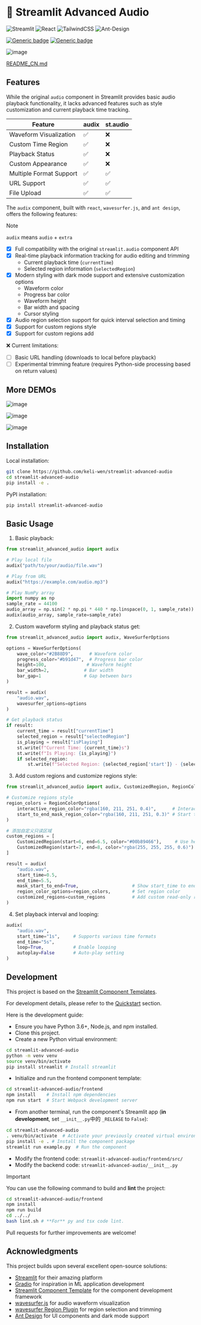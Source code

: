 # 🎵 Streamlit Advanced Audio

![Streamlit](https://img.shields.io/badge/Streamlit-%23FE4B4B.svg?style=for-the-badge&logo=streamlit&logoColor=white)
![React](https://img.shields.io/badge/react-%2320232a.svg?style=for-the-badge&logo=react&logoColor=%2361DAFB)
![TailwindCSS](https://img.shields.io/badge/tailwindcss-%2338B2AC.svg?style=for-the-badge&logo=tailwind-css&logoColor=white)
![Ant-Design](https://img.shields.io/badge/-AntDesign-%230170FE?style=for-the-badge&logo=ant-design&logoColor=white)

[![Generic badge](https://img.shields.io/badge/PyPI-pip_install_streamlit--advanced--audio-blue?style=for-the-badge&logo=python)](https://pypi.org/project/streamlit-advanced-audio/)
[![Generic badge](https://img.shields.io/badge/Package-v0.1.0-black?style=for-the-badge)](https://pypi.org/project/streamlit-advanced-audio/)

![image](./assets/demo.gif)

[README_CN.md](./README_CN.md)

## Features

While the original `audio` component in Streamlit provides basic audio playback functionality, it lacks advanced features such as style customization and current playback time tracking.

| Feature | audix | st.audio |
|---------|-------|-----------|
| Waveform Visualization | ✅ | ❌ |
| Custom Time Region | ✅ | ❌ |
| Playback Status | ✅ | ❌ |
| Custom Appearance | ✅ | ❌ |
| Multiple Format Support | ✅ | ✅ |
| URL Support | ✅ | ✅ |
| File Upload | ✅ | ✅ |

The `audix` component, built with `react`, `wavesurfer.js`, and `ant design`, offers the following features:

> [!NOTE]
> `audix` means `audio` + `extra`

- [x] Full compatibility with the original `streamlit.audio` component API
- [x] Real-time playback information tracking for audio editing and trimming
  - Current playback time (`currentTime`)
  - Selected region information (`selectedRegion`)
- [x] Modern styling with dark mode support and extensive customization options
  - Waveform color
  - Progress bar color
  - Waveform height
  - Bar width and spacing
  - Cursor styling
- [x] Audio region selection support for quick interval selection and timing
- [x] Support for custom regions style
- [x] Support for custom regions add

❌ Current limitations:

- [ ] Basic URL handling (downloads to local before playback)
- [ ] Experimental trimming feature (requires Python-side processing based on return values)

## More DEMOs

![image](./assets/image.png)

![image](./assets/image-region.png)

![image](./assets/customization-regions.png)

## Installation

Local installation:

```bash
git clone https://github.com/keli-wen/streamlit-advanced-audio
cd streamlit-advanced-audio
pip install -e .
```

PyPI installation:

```bash
pip install streamlit-advanced-audio
```

## Basic Usage

1. Basic playback:

```python
from streamlit_advanced_audio import audix

# Play local file
audix("path/to/your/audio/file.wav")

# Play from URL
audix("https://example.com/audio.mp3")

# Play NumPy array
import numpy as np
sample_rate = 44100
audio_array = np.sin(2 * np.pi * 440 * np.linspace(0, 1, sample_rate))
audix(audio_array, sample_rate=sample_rate)
```

2. Custom waveform styling and playback status get:

```python
from streamlit_advanced_audio import audix, WaveSurferOptions

options = WaveSurferOptions(
    wave_color="#2B88D9",      # Waveform color
    progress_color="#b91d47",  # Progress bar color
    height=100,               # Waveform height
    bar_width=2,             # Bar width
    bar_gap=1                # Gap between bars
)

result = audix(
    "audio.wav",
    wavesurfer_options=options
)

# Get playback status
if result:
    current_time = result["currentTime"]
    selected_region = result["selectedRegion"]
    is_playing = result["isPlaying"]
    st.write(f"Current Time: {current_time}s")
    st.write(f"Is Playing: {is_playing}")
    if selected_region:
        st.write(f"Selected Region: {selected_region['start']} - {selected_region['end']}s")
```

3. Add custom regions and customize regions style:

```python
from streamlit_advanced_audio import audix, CustomizedRegion, RegionColorOptions

# Customize regions style
region_colors = RegionColorOptions(
    interactive_region_color="rgba(160, 211, 251, 0.4)",      # Interactive region color
    start_to_end_mask_region_color="rgba(160, 211, 251, 0.3)" # Start time to end time mask color
)

# 添加自定义只读区域
custom_regions = [
    CustomizedRegion(start=6, end=6.5, color="#00b89466"),     # Use hex color (with transparency)
    CustomizedRegion(start=7, end=8, color="rgba(255, 255, 255, 0.6)") # Use RGBA color
]

result = audix(
    "audio.wav",
    start_time=0.5,
    end_time=5.5,
    mask_start_to_end=True,                    # Show start_time to end_time mask
    region_color_options=region_colors,        # Set region color
    customized_regions=custom_regions          # Add custom read-only region
)
```

4. Set playback interval and looping:

```python
audix(
    "audio.wav",
    start_time="1s",     # Supports various time formats
    end_time="5s",
    loop=True,           # Enable looping
    autoplay=False       # Auto-play setting
)
```

## Development

This project is based on the [Streamlit Component Templates](https://github.com/streamlit/component-template).

For development details, please refer to the [Quickstart](https://github.com/streamlit/component-template?tab=readme-ov-file#quickstart) section.

Here is the development guide:

- Ensure you have Python 3.6+, Node.js, and npm installed.
- Clone this project.
- Create a new Python virtual environment:

```bash
cd streamlit-advanced-audio
python -m venv venv
source venv/bin/activate
pip install streamlit # Install streamlit
```

- Initialize and run the frontend component template:

```bash
cd streamlit-advanced-audio/frontend
npm install    # Install npm dependencies
npm run start  # Start Webpack development server
```

- From another terminal, run the component's Streamlit app (**in development**, set `__init__.py`中的 `_RELEASE` to `False`):

```bash
cd streamlit-advanced-audio
. venv/bin/activate  # Activate your previously created virtual environment
pip install -e . # Install the component package
streamlit run example.py  # Run the component
```

- Modify the frontend code: `streamlit-advanced-audio/frontend/src/`
- Modify the backend code: `streamlit-advanced-audio/__init__.py`

> [!IMPORTANT]
> You can use the following command to build and **lint** the project:
>
> ```bash
> cd streamlit-advanced-audio/frontend
> npm install
> npm run build
> cd ../../
> bash lint.sh # **For** py and tsx code lint.
> ```
>

Pull requests for further improvements are welcome!

## Acknowledgments

This project builds upon several excellent open-source solutions:

- [Streamlit](https://streamlit.io/) for their amazing platform
- [Gradio](https://www.gradio.app/) for inspiration in ML application development
- [Streamlit Component Template](https://github.com/streamlit/component-template) for the component development framework
- [wavesurfer.js](https://wavesurfer-js.org/) for audio waveform visualization
- [wavesurfer Region Plugin](https://wavesurfer.xyz/plugins/regions) for region selection and trimming
- [Ant Design](https://ant.design/) for UI components and dark mode support
